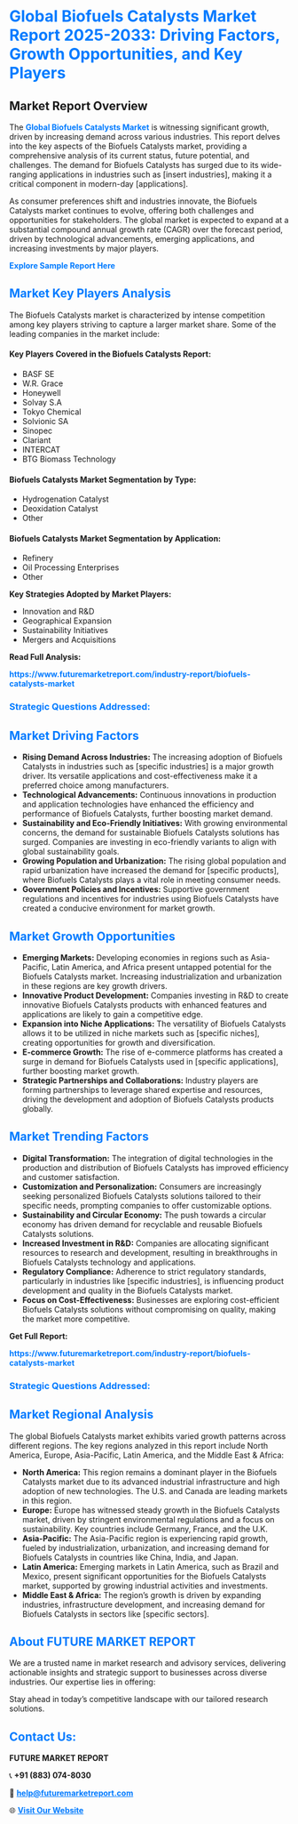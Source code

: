 <h1 style="color: #007BFF;">Global Biofuels Catalysts Market Report 2025-2033: Driving Factors, Growth Opportunities, and Key Players</h1>

<section id="overview">
<h2>Market Report Overview</h2>
<p>The <a href="https://www.futuremarketreport.com/industry-report/biofuels-catalysts-market" style="color: #007BFF; text-decoration: none;"><strong>Global Biofuels Catalysts Market</strong></a> is witnessing significant growth, driven by increasing demand across various industries. This report delves into the key aspects of the Biofuels Catalysts market, providing a comprehensive analysis of its current status, future potential, and challenges. The demand for Biofuels Catalysts has surged due to its wide-ranging applications in industries such as [insert industries], making it a critical component in modern-day [applications].</p>
<p>As consumer preferences shift and industries innovate, the Biofuels Catalysts market continues to evolve, offering both challenges and opportunities for stakeholders. The global market is expected to expand at a substantial compound annual growth rate (CAGR) over the forecast period, driven by technological advancements, emerging applications, and increasing investments by major players.</p>
</section>

<section id="overview">
<p><a href="https://www.futuremarketreport.com/request-sample/reportId=88896" style="color: #007BFF; text-decoration: none;"><strong>Explore Sample Report Here</strong></a></p>
</section>

<section id="key-players">
<h2 style="color: #007BFF;">Market Key Players Analysis</h2>
<p>The Biofuels Catalysts market is characterized by intense competition among key players striving to capture a larger market share. Some of the leading companies in the market include:</p>
<h4>Key Players Covered in the Biofuels Catalysts Report:</h4>
<ul><li>BASF SE</li><li>W.R. Grace</li><li>Honeywell</li><li>Solvay S.A</li><li>Tokyo Chemical</li><li>Solvionic SA</li><li>Sinopec</li><li>Clariant</li><li>INTERCAT</li><li>BTG Biomass Technology</li></ul>
<h4>Biofuels Catalysts Market Segmentation by Type:</h4>
<ul><li>Hydrogenation Catalyst</li><li>Deoxidation Catalyst</li><li>Other</li></ul>

<h4>Biofuels Catalysts Market Segmentation by Application:</h4>
<ul><li>Refinery</li><li>Oil Processing Enterprises</li><li>Other</li></ul>
<p><strong>Key Strategies Adopted by Market Players:</strong></p>
<ul>
<li>Innovation and R&D</li>
<li>Geographical Expansion</li>
<li>Sustainability Initiatives</li>
<li>Mergers and Acquisitions</li>
</ul>
</section>

<section>
<p><strong>Read Full Analysis: </strong></p><a href="https://www.futuremarketreport.com/industry-report/biofuels-catalysts-market" style="color: #007BFF; text-decoration: none;"><strong>https://www.futuremarketreport.com/industry-report/biofuels-catalysts-market</strong></a>
<h3 style="color: #007BFF;">Strategic Questions Addressed:</h3>
</section>

<section id="driving-factors">
<h2 style="color: #007BFF;">Market Driving Factors</h2>
<ul>
<li><strong>Rising Demand Across Industries:</strong> The increasing adoption of Biofuels Catalysts in industries such as [specific industries] is a major growth driver. Its versatile applications and cost-effectiveness make it a preferred choice among manufacturers.</li>
<li><strong>Technological Advancements:</strong> Continuous innovations in production and application technologies have enhanced the efficiency and performance of Biofuels Catalysts, further boosting market demand.</li>
<li><strong>Sustainability and Eco-Friendly Initiatives:</strong> With growing environmental concerns, the demand for sustainable Biofuels Catalysts solutions has surged. Companies are investing in eco-friendly variants to align with global sustainability goals.</li>
<li><strong>Growing Population and Urbanization:</strong> The rising global population and rapid urbanization have increased the demand for [specific products], where Biofuels Catalysts plays a vital role in meeting consumer needs.</li>
<li><strong>Government Policies and Incentives:</strong> Supportive government regulations and incentives for industries using Biofuels Catalysts have created a conducive environment for market growth.</li>
</ul>
</section>

<section id="growth-opportunities">
<h2 style="color: #007BFF;">Market Growth Opportunities</h2>
<ul>
<li><strong>Emerging Markets:</strong> Developing economies in regions such as Asia-Pacific, Latin America, and Africa present untapped potential for the Biofuels Catalysts market. Increasing industrialization and urbanization in these regions are key growth drivers.</li>
<li><strong>Innovative Product Development:</strong> Companies investing in R&D to create innovative Biofuels Catalysts products with enhanced features and applications are likely to gain a competitive edge.</li>
<li><strong>Expansion into Niche Applications:</strong> The versatility of Biofuels Catalysts allows it to be utilized in niche markets such as [specific niches], creating opportunities for growth and diversification.</li>
<li><strong>E-commerce Growth:</strong> The rise of e-commerce platforms has created a surge in demand for Biofuels Catalysts used in [specific applications], further boosting market growth.</li>
<li><strong>Strategic Partnerships and Collaborations:</strong> Industry players are forming partnerships to leverage shared expertise and resources, driving the development and adoption of Biofuels Catalysts products globally.</li>
</ul>
</section>

<section id="trending-factors">
<h2 style="color: #007BFF;">Market Trending Factors</h2>
<ul>
<li><strong>Digital Transformation:</strong> The integration of digital technologies in the production and distribution of Biofuels Catalysts has improved efficiency and customer satisfaction.</li>
<li><strong>Customization and Personalization:</strong> Consumers are increasingly seeking personalized Biofuels Catalysts solutions tailored to their specific needs, prompting companies to offer customizable options.</li>
<li><strong>Sustainability and Circular Economy:</strong> The push towards a circular economy has driven demand for recyclable and reusable Biofuels Catalysts solutions.</li>
<li><strong>Increased Investment in R&D:</strong> Companies are allocating significant resources to research and development, resulting in breakthroughs in Biofuels Catalysts technology and applications.</li>
<li><strong>Regulatory Compliance:</strong> Adherence to strict regulatory standards, particularly in industries like [specific industries], is influencing product development and quality in the Biofuels Catalysts market.</li>
<li><strong>Focus on Cost-Effectiveness:</strong> Businesses are exploring cost-efficient Biofuels Catalysts solutions without compromising on quality, making the market more competitive.</li>
</ul>
</section>

<section>
<p><strong>Get Full Report: </strong></p><a href="https://www.futuremarketreport.com/industry-report/biofuels-catalysts-market" style="color: #007BFF; text-decoration: none;"><strong>https://www.futuremarketreport.com/industry-report/biofuels-catalysts-market</strong></a>
<h3 style="color: #007BFF;">Strategic Questions Addressed:</h3>
</section>


<section id="regional-analysis">
<h2 style="color: #007BFF;">Market Regional Analysis</h2>
<p>The global Biofuels Catalysts market exhibits varied growth patterns across different regions. The key regions analyzed in this report include North America, Europe, Asia-Pacific, Latin America, and the Middle East & Africa:</p>
<ul>
<li><strong>North America:</strong> This region remains a dominant player in the Biofuels Catalysts market due to its advanced industrial infrastructure and high adoption of new technologies. The U.S. and Canada are leading markets in this region.</li>
<li><strong>Europe:</strong> Europe has witnessed steady growth in the Biofuels Catalysts market, driven by stringent environmental regulations and a focus on sustainability. Key countries include Germany, France, and the U.K.</li>
<li><strong>Asia-Pacific:</strong> The Asia-Pacific region is experiencing rapid growth, fueled by industrialization, urbanization, and increasing demand for Biofuels Catalysts in countries like China, India, and Japan.</li>
<li><strong>Latin America:</strong> Emerging markets in Latin America, such as Brazil and Mexico, present significant opportunities for the Biofuels Catalysts market, supported by growing industrial activities and investments.</li>
<li><strong>Middle East & Africa:</strong> The region’s growth is driven by expanding industries, infrastructure development, and increasing demand for Biofuels Catalysts in sectors like [specific sectors].</li>
</ul>
</section>

<footer>
<h2 style="color: #007BFF;">About FUTURE MARKET REPORT</h2>
<p>We are a trusted name in market research and advisory services, delivering actionable insights and strategic support to businesses across diverse industries. Our expertise lies in offering:</p>

<p>Stay ahead in today’s competitive landscape with our tailored research solutions.</p>

<h2 style="color: #007BFF;">Contact Us:</h2>
<p><strong>FUTURE MARKET REPORT</strong></p>
<p>📞 <strong>+91 (883) 074-8030</strong></p>
<p>📧 <strong><a href="mailto:help@futuremarketreport.com" style="color: #007BFF;">help@futuremarketreport.com</a></strong></p>
<p>🌐 <strong><a href="https://www.futuremarketreport.com/" style="color: #007BFF;">Visit Our Website</a></strong></p>
</footer>